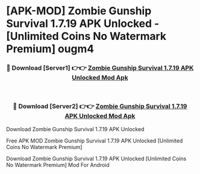 # [APK-MOD] Zombie Gunship Survival 1.7.19 APK Unlocked - [Unlimited Coins No Watermark Premium] ougm4



<div align="center">
<h3>🔴 Download [Server1] 👉👉 <a href="https://momento.my/?title=Zombie_Gunship_Survival_1.7.19_APK_Unlocked">Zombie Gunship Survival 1.7.19 APK Unlocked Mod Apk</a></h3><br>

<h3>🔴 Download [Server2] 👉👉 <a href="https://momento.my/?title=Zombie_Gunship_Survival_1.7.19_APK_Unlocked">Zombie Gunship Survival 1.7.19 APK Unlocked Mod Apk</a></h3>
</div>



Download Zombie Gunship Survival 1.7.19 APK Unlocked 

Free APK MOD Zombie Gunship Survival 1.7.19 APK Unlocked [Unlimited Coins No Watermark Premium]

Download Zombie Gunship Survival 1.7.19 APK Unlocked [Unlimited Coins No Watermark Premium] Mod For Android
